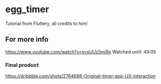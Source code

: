 # egg_timer

Tutorial from Fluttery, all credits to him!

## For more info

https://www.youtube.com/watch?v=svxUUz5mi9s
Watched until:
49:05

### Final product
https://dribbble.com/shots/2764686-Original-timer-app-UX-interaction

